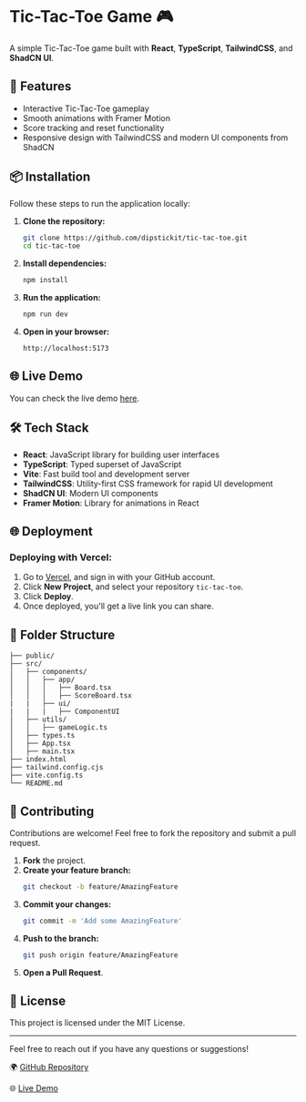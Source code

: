 # Tic-Tac-Toe Game 🎮

A simple Tic-Tac-Toe game built with **React**, **TypeScript**, **TailwindCSS**, and **ShadCN UI**.

## 🚀 Features

- Interactive Tic-Tac-Toe gameplay
- Smooth animations with Framer Motion
- Score tracking and reset functionality
- Responsive design with TailwindCSS and modern UI components from ShadCN

## 📦 Installation

Follow these steps to run the application locally:

1. **Clone the repository:**

   ```bash
   git clone https://github.com/dipstickit/tic-tac-toe.git
   cd tic-tac-toe
   ```

2. **Install dependencies:**

   ```bash
   npm install
   ```

3. **Run the application:**

   ```bash
   npm run dev
   ```

4. **Open in your browser:**
   ```
   http://localhost:5173
   ```

## 🌐 Live Demo

You can check the live demo [here](https://tic-tac-toe-delta-ochre.vercel.app).

## 🛠️ Tech Stack

- **React**: JavaScript library for building user interfaces
- **TypeScript**: Typed superset of JavaScript
- **Vite**: Fast build tool and development server
- **TailwindCSS**: Utility-first CSS framework for rapid UI development
- **ShadCN UI**: Modern UI components
- **Framer Motion**: Library for animations in React

## 🌐 Deployment

### Deploying with Vercel:

1. Go to [Vercel](https://vercel.com/), and sign in with your GitHub account.
2. Click **New Project**, and select your repository `tic-tac-toe`.
3. Click **Deploy**.
4. Once deployed, you'll get a live link you can share.

## 📄 Folder Structure

```
├── public/
├── src/
│   ├── components/
│   │   ├── app/
│   │   │   ├── Board.tsx
│   │   │   ├── ScoreBoard.tsx
|   |   ├── ui/
|   |   |   ├── ComponentUI
│   ├── utils/
│   │   ├── gameLogic.ts
│   ├── types.ts
│   ├── App.tsx
│   ├── main.tsx
├── index.html
├── tailwind.config.cjs
├── vite.config.ts
└── README.md
```

## 💼 Contributing

Contributions are welcome! Feel free to fork the repository and submit a pull request.

1. **Fork** the project.
2. **Create your feature branch:**
   ```bash
   git checkout -b feature/AmazingFeature
   ```
3. **Commit your changes:**
   ```bash
   git commit -m 'Add some AmazingFeature'
   ```
4. **Push to the branch:**
   ```bash
   git push origin feature/AmazingFeature
   ```
5. **Open a Pull Request**.

## 📅 License

This project is licensed under the MIT License.

---

Feel free to reach out if you have any questions or suggestions!

🌍 [GitHub Repository](https://github.com/dipstickit/tic-tac-toe)

🌐 [Live Demo](https://tic-tac-toe-delta-ochre.vercel.app/)
